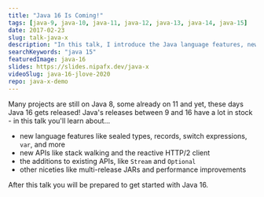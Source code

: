 ```yaml
---
title: "Java 16 Is Coming!"
tags: [java-9, java-10, java-11, java-12, java-13, java-14, java-15]
date: 2017-02-23
slug: talk-java-x
description: "In this talk, I introduce the Java language features, new/updated APIs, and new JVM capabilities that recent Java releases brought to the ecosystem"
searchKeywords: "java 15"
featuredImage: java-16
slides: https://slides.nipafx.dev/java-x
videoSlug: java-16-jlove-2020
repo: java-x-demo
---
```


Many projects are still on Java 8, some already on 11 and yet, these days Java 16 gets released!
Java's releases between 9 and 16 have a lot in stock - in this talk you'll learn about...

* new language features like sealed types, records, switch expressions, `var`, and more
* new APIs like stack walking and the reactive HTTP/2 client
* the additions to existing APIs, like `Stream` and `Optional`
* other niceties like multi-release JARs and performance improvements

After this talk you will be prepared to get started with Java 16.
